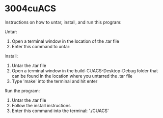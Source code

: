 # 3004cuACS
Instructions on how to untar, install, and run this program:

Untar:
1. Open a terminal window in the location of the .tar file
2. Enter this command to untar: 

Install:
1. Untar the .tar file
2. Open a terminal window in the build-CUACS-Desktop-Debug
folder that can be found in the location where you untarred
the .tar file
3. Type 'make' into the terminal and hit enter

Run the program:
1. Untar the .tar file
2. Follow the install instructions
3. Enter this command into the terminal: './CUACS'
